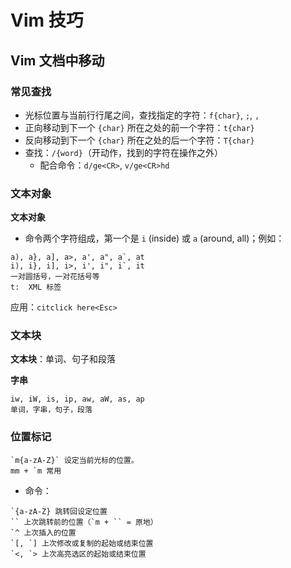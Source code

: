 # Vim 技巧

## Vim 文档中移动

### 常见查找

- 光标位置与当前行行尾之间，查找指定的字符：`f{char}`, `;`, `,`
- 正向移动到下一个 `{char}` 所在之处的前一个字符：`t{char}`
- 反向移动到下一个 `{char}` 所在之处的后一个字符：`T{char}`
- 查找：`/{word}`（开动作，找到的字符在操作之外）
    - 配合命令：`d/ge<CR>`, `v/ge<CR>hd`

### 文本对象

**文本对象**
- 命令两个字符组成，第一个是 `i` (inside) 或 `a` (around, all)；例如：
```
a), a}, a], a>, a', a", a`, at
i), i}, i], i>, i', i", i`, it
一对圆括号，一对花括号等
t:  XML 标签
```
应用：`citclick here<Esc>` 

### 文本块
**文本块**：单词、句子和段落

**字串**

``` 
iw, iW, is, ip, aw, aW, as, ap
单词，字串，句子，段落
```

### 位置标记
```
`m{a-zA-Z}` 设定当前光标的位置。
mm + `m 常用
```
- 命令：
```
`{a-zA-Z} 跳转回设定位置
`` 上次跳转前的位置（`m + `` = 原地）
`^ 上次插入的位置
`[, `] 上次修改或复制的起始或结束位置
`<, `> 上次高亮选区的起始或结束位置
```

